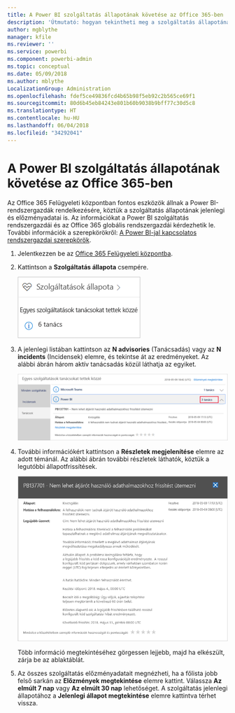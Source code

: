 ```yaml
---
title: A Power BI szolgáltatás állapotának követése az Office 365-ben
description: 'Útmutató: hogyan tekintheti meg a szolgáltatás állapotának jelenlegi és előzményadatait az Office 365 Felügyeleti központban.'
author: mgblythe
manager: kfile
ms.reviewer: ''
ms.service: powerbi
ms.component: powerbi-admin
ms.topic: conceptual
ms.date: 05/09/2018
ms.author: mblythe
LocalizationGroup: Administration
ms.openlocfilehash: fdef5ce49836fcd4b65b98f5eb92c2b565ce69f1
ms.sourcegitcommit: 80d6b45eb84243e801b60b9038b9bff77c30d5c8
ms.translationtype: HT
ms.contentlocale: hu-HU
ms.lasthandoff: 06/04/2018
ms.locfileid: "34292041"
---
```

# <a name="track-power-bi-service-health-in-office-365"></a>A Power BI szolgáltatás állapotának követése az Office 365-ben

Az Office 365 Felügyeleti központban fontos eszközök állnak a Power BI-rendszergazdák rendelkezésére, köztük a szolgáltatás állapotának jelenlegi és előzményadatai is. Az információkat a Power BI szolgáltatás rendszergazdái és az Office 365 globális rendszergazdái kérdezhetik le. További információk a szerepkörökről: [A Power BI-jal kapcsolatos rendszergazdai szerepkörök](service-admin-administering-power-bi-in-your-organization.md#administrator-roles-related-to-power-bi).


1. Jelentkezzen be az [Office 365 Felügyeleti központba](https://portal.office.com/adminportal).

2. Kattintson a **Szolgáltatás állapota** csempére.

    ![Szolgáltatás állapota csempe](media/service-admin-health/service-health-tile.png)

3. A jelenlegi listában kattintson az **N advisories** (Tanácsadás) vagy az **N incidents** (Incidensek) elemre, és tekintse át az eredményeket. Az alábbi ábrán három aktív tanácsadás közül láthatja az egyiket.

    ![Aktív tanácsadások](media/service-admin-health/active-advisories.png)

4. További információkért kattintson a **Részletek megjelenítése** elemre az adott témánál. Az alábbi ábrán további részletek láthatók, köztük a legutóbbi állapotfrissítések.

    ![Tanácsadások részletei](media/service-admin-health/advisory-details.png)

    Több információ megtekintéséhez görgessen lejjebb, majd ha elkészült, zárja be az ablaktáblát.

5. Az összes szolgáltatás előzményadatait megnézheti, ha a főlista jobb felső sarkán az **Előzmények megtekintése** elemre kattint. Válassza **Az elmúlt 7 nap** vagy **Az elmúlt 30 nap** lehetőséget. A szolgáltatás jelenlegi állapotához a **Jelenlegi állapot megtekintése** elemre kattintva térhet vissza.